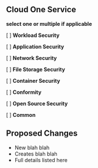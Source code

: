 ## Cloud One Service
**select one or multiple if applicable**

[ ] **Workload Security**

[ ] **Application Security**

[ ] **Network Security**

[ ] **File Storage Security**

[ ] **Container Security**

[ ] **Conformity**

[ ] **Open Source Security**

[ ] **Common**

## Proposed Changes
  - New blah blah
  - Creates blah blah
  - Full details listed here